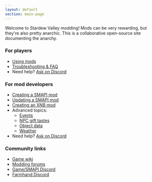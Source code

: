 ```yaml
---
layout: default
section: main-page
---
```


Welcome to Stardew Valley modding! Mods can be very rewarding, but they're also pretty anarchic.
This is a collaborative open-source site documenting the anarchy.

<div class="box">
    <div class="container">
        <h3>For players</h3>
        <ul>
            <li><a href="for-players/using-mods">Using mods</a></li>
            <li><a href="for-players/faq">Troubleshooting & FAQ</a></li>
            <li>Need help? <a href="https://discord.gg/kH55QXP">Ask on Discord</a></li>
        </ul>
    </div>
</div>
<div class="box">
    <div class="container">
        <h3>For mod developers</h3>
        <ul>
            <li><a href="for-devs/creating-a-smapi-mod">Creating a SMAPI mod</a></li>
            <li><a href="for-devs/updating-a-smapi-mod">Updating a SMAPI mod</a></li>
            <li><a href="for-devs/creating-an-xnb-mod">Creating an XNB mod</a></li>
            <li>Advanced topics:
                <ul>
                    <li><a href="for-devs/events">Events</a></li>
                    <li><a href="for-devs/npc-gift-tastes">NPC gift tastes</a></li>
                    <li><a href="for-devs/object-data">Object data</a></li>
                    <li><a href="for-devs/weather">Weather</a></li>
                </ul>
            </li>
            <li>Need help? <a href="https://discord.gg/kH55QXP">Ask on Discord</a></li>
        </ul>
    </div>
</div>
<div class="box">
    <div class="container">
        <h3>Community links</h3>
        <ul>
            <li><a href="http://stardewvalleywiki.com/">Game wiki</a></li>
            <li><a href="http://community.playstarbound.com/forums/mods.215/">Modding forums</a></li>
            <li><a href="https://discord.gg/kH55QXP">Game/SMAPI Discord</a></li>
            <li><a href="https://discordapp.com/invite/0t3fh2xhHVc6Vdyx">Farmhand Discord</a></li>
        </ul>
    </div>
</div>
<br clear="all" />

